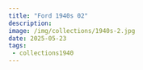 ```yaml
---
title: "Ford 1940s 02"
description: 
image: /img/collections/1940s-2.jpg
date: 2025-05-23
tags: 
 - collections1940
---
```


